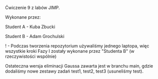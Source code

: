 Ćwiczenie 9 z labów JIMP.

Wykonane przez:

Student A - Kuba Zbucki

Student B - Adam Grochulski

! - Podczas tworzenia repozytorium używaliśmy jednego laptopa, więc wszystkie kroki Fazy I zostały wykonane przez "Studenta B" (w rzeczywistości wspólnie)

Ostateczna wersja eliminacji Gaussa zawarta jest w branchu main, gdzie dodaliśmy nowe zestawy zadań test1, test2, test3 (usuneliśmy test).
